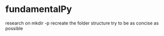 # fundamentalPy
research on mkdir -p 
recreate the folder structure
try to be as concise as possible
